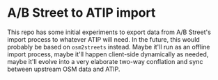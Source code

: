 # A/B Street to ATIP import

This repo has some initial experiments to export data from A/B Street's import
process to whatever ATIP will need. In the future, this would probably be based
on `osm2streets` instead. Maybe it'll run as an offline import process, maybe
it'll happen client-side dynamically as needed, maybe it'll evolve into a very
elaborate two-way conflation and sync between upstream OSM data and ATIP.
